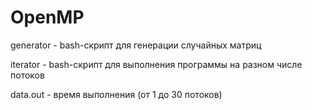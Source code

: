 # OpenMP

generator - bash-скрипт для генерации случайных матриц

iterator - bash-скрипт для выполнения программы на разном числе потоков

data.out - время выполнения (от 1 до 30 потоков)

